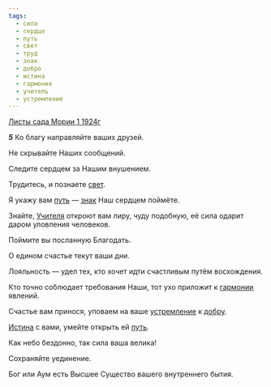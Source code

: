 ```yaml
---
tags:
  - сила
  - сердце
  - путь
  - свет
  - труд
  - знак
  - добро
  - истина
  - гармония
  - учитель
  - устремление
---
```


[Листы сада Мории 1 1924г](https://127.0.0.1:4002/agni/1924)

___5___
Ко благу направляйте ваших друзей.   

Не скрывайте Наших сообщений.   

Следите сердцем за Нашим внушением.   

Трудитесь, и познаете [свет](../../../tags/#свет).   

Я укажу вам [путь](../../../tags/#путь) — [знак](../../../tags/#знак) Наш сердцем поймёте.   

Знайте, [Учителя](../../../tags/#учитель) откроют вам лиру, чуду подобную, её сила одарит даром уловления человеков.   

Поймите вы посланную Благодать.   

О едином счастье текут ваши дни.   

Лояльность — удел тех, кто хочет идти счастливым путём восхождения.   

Кто точно соблюдает требования Наши, тот ухо приложит к [гармонии](../../../tags/#гармония) явлений.   

Счастье вам принося, уповаем на ваше [устремление](../../../tags/#устремление) к [добру](../../../tags/#добро).   

[Истина](../../../tags/#истина) с вами, умейте открыть ей [путь](../../../tags/#путь).   

Как небо бездонно, так сила ваша велика!   

Сохраняйте уединение.   

Бог или Аум есть Высшее Существо вашего внутреннего бытия.   

